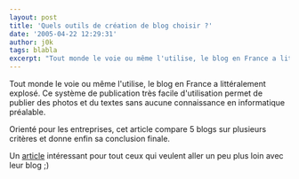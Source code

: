 ```yaml
---
layout: post
title: 'Quels outils de création de blog choisir ?'
date: '2005-04-22 12:29:31'
author: j0k
tags: blabla
excerpt: "Tout monde le voie ou même l'utilise, le blog en France a littéralement explosé. Ce système de publication très facile d'utilisation permet de publier des photos et du textes sans aucune connaissance en informatique préalable.     \nOrienté pour les entreprises, cet article compare 5 blogs sur plusieurs critères et donne enfin sa conclusion finale.  \n  \n  …"
---
```


Tout monde le voie ou même l'utilise, le blog en France a littéralement explosé. Ce système de publication très facile d'utilisation permet de publier des photos et du textes sans aucune connaissance en informatique préalable.

Orienté pour les entreprises, cet article compare 5 blogs sur plusieurs critères et donne enfin sa conclusion finale.

Un [article](http://www.indexel.net/1_6_4083__3_/5/21/1/Quels_outils_de_creation_de_blog_choisir_pour_votre_entreprise__.htm) intéressant pour tout ceux qui veulent aller un peu plus loin avec leur blog ;)

